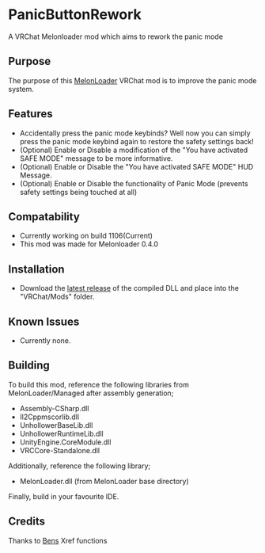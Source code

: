 # PanicButtonRework
A VRChat Melonloader mod which aims to rework the panic mode 

## Purpose
The purpose of this [MelonLoader](https://github.com/LavaGang/MelonLoader) VRChat mod is to improve the panic mode system.

## Features
* Accidentally press the panic mode keybinds? Well now you can simply press the panic mode keybind again to restore the safety settings back!
* (Optional) Enable or Disable a modification of the "You have activated SAFE MODE" message to be more informative.
* (Optional) Enable or Disable the "You have activated SAFE MODE" HUD Message.
* (Optional) Enable or Disable the functionality of Panic Mode (prevents safety settings being touched at all)

## Compatability
* Currently working on build 1106(Current)
* This mod was made for Melonloader 0.4.0

## Installation
* Download the [latest release](https://github.com/Kiokuu/PanicButtonRework/releases/latest) of the compiled DLL and place into the "VRChat/Mods" folder.

## Known Issues
- Currently none.

## Building
To build this mod, reference the following libraries from MelonLoader/Managed after assembly generation;
* Assembly-CSharp.dll
* Il2Cppmscorlib.dll
* UnhollowerBaseLib.dll
* UnhollowerRuntimeLib.dll
* UnityEngine.CoreModule.dll
* VRCCore-Standalone.dll

Additionally, reference the following library;
* MelonLoader.dll (from MelonLoader base directory)

Finally, build in your favourite IDE.

## Credits
Thanks to [Bens](https://github.com/BenjaminZehowlt) Xref functions
